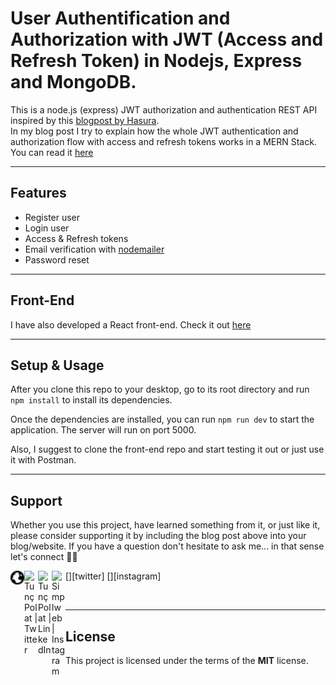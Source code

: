 # User Authentification and Authorization with JWT (Access and Refresh Token) in Nodejs, Express and MongoDB.

This is a node.js (express) JWT authorization and authentication REST API inspired by this [blogpost by Hasura](https://hasura.io/blog/best-practices-of-using-jwt-with-graphql/).<br/>In my blog post I try to explain how the whole JWT authentication and authorization flow with access and refresh tokens works in a MERN Stack. You can read it [here](https://simplweb.ch/en/blog/user-authentification-and-authorization-with-jwt-access-and-refresh-token-in-nodejs-react-express-and-mongo-db)

---

## Features

- Register user
- Login user
- Access & Refresh tokens
- Email verification with [nodemailer](https://nodemailer.com/usage/)
- Password reset

---

## Front-End

I have also developed a React front-end. Check it out [here]([https://github.com/tuncpolat/jwt-auth-react)

---

## Setup & Usage

After you clone this repo to your desktop, go to its root directory and run `npm install` to install its dependencies.

Once the dependencies are installed, you can run `npm run dev` to start the application. The server will run on port 5000.

Also, I suggest to clone the front-end repo and start testing it out or just use it with Postman.

---

## Support

Whether you use this project, have learned something from it, or just like it, please consider supporting it by including the blog post above into your blog/website.
If you have a question don't hesitate to ask me... in that sense let's connect 🤜🤛

[<img align="left" alt="www.simplweb.ch" width="22px" src="https://raw.githubusercontent.com/iconic/open-iconic/master/svg/globe.svg" />][website]
[<img align="left" alt="Tunç Polat | Twitter" width="22px" src="https://cdn.jsdelivr.net/npm/simple-icons@v3/icons/twitter.svg" />][twitter]
[<img align="left" alt="Tunç Polat | LinkedIn" width="22px" src="https://cdn.jsdelivr.net/npm/simple-icons@v3/icons/linkedin.svg" />][linkedin]
[<img align="left" alt="Simplweb | Instagram" width="22px" src="https://cdn.jsdelivr.net/npm/simple-icons@v3/icons/instagram.svg" />][instagram]

<br/>

---

## License

This project is licensed under the terms of the **MIT** license.

[website]: https://www.simplweb.ch
[personal website]: https://www.tuncpolat.dev
[linkedin]: https://www.linkedin.com/in/tun%C3%A7-polat-b8203a116/
